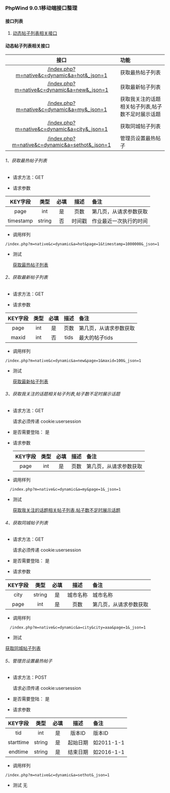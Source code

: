 ### PhpWind 9.0.1移动端接口整理

#### 接口列表

1. [动态帖子列表相关接口](#动态帖子列表相关接口)










#### 动态帖子列表相关接口

|  接口|  功能|
|:-------------:|:-------------|
|[/index.php?m=native&c=dynamic&a=hot&_json=1](#1获取最热帖子列表) | 获取最热帖子列表 |
|[/index.php?m=native&c=dynamic&a=new&_json=1](#2获取最新帖子列表) | 获取最新帖子列表 |
|[/index.php?m=native&c=dynamic&a=my&_json=1](#3获取我关注的话题相关帖子列表帖子数不足时展示话题) | 获取我关注的话题相关帖子列表,帖子数不足时展示话题 |
|[/index.php?m=native&c=dynamic&a=city&_json=1](#4获取同城帖子列表) | 获取同城帖子列表 |
|[/index.php?m=native&c=dynamic&a=sethot&_json=1](#5管理员设置最热帖子) | 管理员设置最热帖子 |
###### 1、获取最热帖子列表

* 请求方法：GET

* 请求参数


 | KEY字段 | 类型 | 必填 | 描述 | 备注 |
 | :------:|:------:|:------:|:------:|:------|
 |  page | int | 是 | 页数 |  第几页，从请求参数获取 |
 |  timestamp | string | 否 | 时间戳 |  作业最近一次执行的时间 |

* 调用样列

```
/index.php?m=native&c=dynamic&a=hot&page=1&timestamp=1000000&_json=1
```
* 测试

  [获取最热帖子列表](http://e.huiin.cn/index.php?m=native&c=dynamic&a=hot&page=1&_json=1)

###### 2、获取最新帖子列表

* 请求方法：GET

* 请求参数


 | KEY字段 | 类型 | 必填 | 描述 | 备注 |
 | :------:|:------:|:------:|:------:|:------|
 |  page | int | 是 | 页数 |  第几页，从请求参数获取 |
 |  maxid | int | 否 | tids |  最大的帖子tids |

* 调用样列

```
/index.php?m=native&c=dynamic&a=new&page=1&maxid=100&_json=1
```
* 测试

  [获取最新帖子列表](http://e.huiin.cn/index.php?m=native&c=dynamic&a=new&page=1&maxid=100&_json=1)

###### 3、获取我关注的话题相关帖子列表,帖子数不足时展示话题

* 请求方法：GET

   请求必须传递 cookie:usersession

* 是否需要登陆： 是

* 请求参数

   | KEY字段 | 类型 | 必填 | 描述 | 备注 |
   | :------:|:------:|:------:|:------:|:------|
   |  page | int | 是 | 页数 |  第几页，从请求参数获取 |

* 调用样列

```
  /index.php?m=native&c=dynamic&a=my&page=1&_json=1
```
* 测试

    [获取我关注的话题相关帖子列表,帖子数不足时展示话题](http://e.huiin.cn//index.php?m=native&c=dynamic&a=my&page=1&_json=1)

###### 4、获取同城帖子列表

* 请求方法：GET

  请求必须传递 cookie:usersession

* 是否需要登陆： 是

* 请求参数

| KEY字段 | 类型 | 必填 | 描述 | 备注 |
| :------:|:------:|:------:|:------:|:------|
|  city | string | 是 | 城市名称 |  城市名称 |
|  page | int | 是 | 页数 |  第几页，从请求参数获取 |

* 调用样列
```
  /index.php?m=native&c=dynamic&a=city&city=aaa&page=1&_json=1
```

* 测试

[获取同城帖子列表](http://e.huiin.cn/index.php?m=native&c=dynamic&a=city&city=aaa&page=1&_json=1)

###### 5、管理员设置最热帖子

* 请求方法：POST

  请求必须传递 cookie:usersession

* 是否需要登陆： 是

* 请求参数


 | KEY字段 | 类型 | 必填 | 描述 | 备注 |
 | :------:|:------:|:------:|:------:|:------|
 |  tid | int | 是 | 版本ID |  版本ID |
 |  starttime | string | 是 | 起始日期 |  如2011-1-1 |
 |  endtime | string | 是 | 结束日期 |  如2016-1-1 |

* 调用样列

```
/index.php?m=native&c=dynamic&a=sethot&_json=1
```

* 测试
    无
